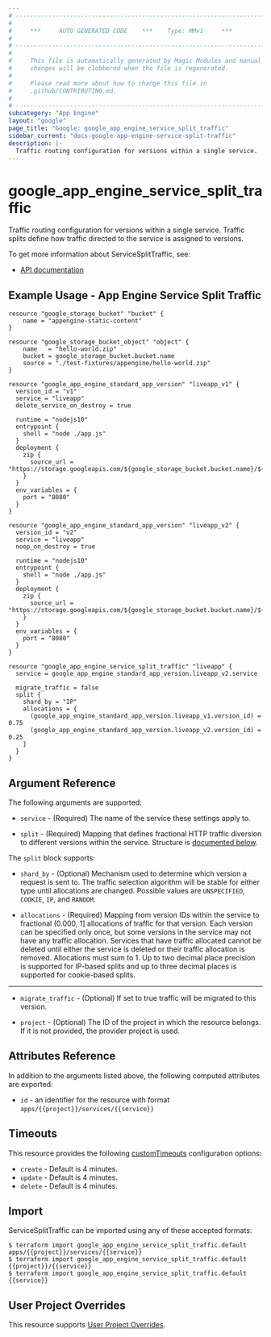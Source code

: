 ```yaml
---
# ----------------------------------------------------------------------------
#
#     ***     AUTO GENERATED CODE    ***    Type: MMv1     ***
#
# ----------------------------------------------------------------------------
#
#     This file is automatically generated by Magic Modules and manual
#     changes will be clobbered when the file is regenerated.
#
#     Please read more about how to change this file in
#     .github/CONTRIBUTING.md.
#
# ----------------------------------------------------------------------------
subcategory: "App Engine"
layout: "google"
page_title: "Google: google_app_engine_service_split_traffic"
sidebar_current: "docs-google-app-engine-service-split-traffic"
description: |-
  Traffic routing configuration for versions within a single service.
---
```


# google\_app\_engine\_service\_split\_traffic

Traffic routing configuration for versions within a single service. Traffic splits define how traffic directed to the service is assigned to versions.


To get more information about ServiceSplitTraffic, see:

* [API documentation](https://cloud.google.com/appengine/docs/admin-api/reference/rest/v1/apps.services)

## Example Usage - App Engine Service Split Traffic


```hcl
resource "google_storage_bucket" "bucket" {
	name = "appengine-static-content"
}

resource "google_storage_bucket_object" "object" {
	name   = "hello-world.zip"
	bucket = google_storage_bucket.bucket.name
	source = "./test-fixtures/appengine/hello-world.zip"
}

resource "google_app_engine_standard_app_version" "liveapp_v1" {
  version_id = "v1"
  service = "liveapp"
  delete_service_on_destroy = true

  runtime = "nodejs10"
  entrypoint {
    shell = "node ./app.js"
  }
  deployment {
    zip {
      source_url = "https://storage.googleapis.com/${google_storage_bucket.bucket.name}/${google_storage_bucket_object.object.name}"
    }  
  }
  env_variables = {
    port = "8080"
  }
}

resource "google_app_engine_standard_app_version" "liveapp_v2" {
  version_id = "v2"
  service = "liveapp"
  noop_on_destroy = true

  runtime = "nodejs10"
  entrypoint {
    shell = "node ./app.js"
  }
  deployment {
    zip {
      source_url = "https://storage.googleapis.com/${google_storage_bucket.bucket.name}/${google_storage_bucket_object.object.name}"
    }  
  }
  env_variables = {
    port = "8080"
  }
}

resource "google_app_engine_service_split_traffic" "liveapp" {
  service = google_app_engine_standard_app_version.liveapp_v2.service

  migrate_traffic = false
  split {
    shard_by = "IP"
    allocations = {
      (google_app_engine_standard_app_version.liveapp_v1.version_id) = 0.75
      (google_app_engine_standard_app_version.liveapp_v2.version_id) = 0.25
    }
  }
}
```

## Argument Reference

The following arguments are supported:


* `service` -
  (Required)
  The name of the service these settings apply to.

* `split` -
  (Required)
  Mapping that defines fractional HTTP traffic diversion to different versions within the service.
  Structure is [documented below](#nested_split).


<a name="nested_split"></a>The `split` block supports:

* `shard_by` -
  (Optional)
  Mechanism used to determine which version a request is sent to. The traffic selection algorithm will be stable for either type until allocations are changed.
  Possible values are `UNSPECIFIED`, `COOKIE`, `IP`, and `RANDOM`.

* `allocations` -
  (Required)
  Mapping from version IDs within the service to fractional (0.000, 1] allocations of traffic for that version. Each version can be specified only once, but some versions in the service may not have any traffic allocation. Services that have traffic allocated cannot be deleted until either the service is deleted or their traffic allocation is removed. Allocations must sum to 1. Up to two decimal place precision is supported for IP-based splits and up to three decimal places is supported for cookie-based splits.

- - -


* `migrate_traffic` -
  (Optional)
  If set to true traffic will be migrated to this version.

* `project` - (Optional) The ID of the project in which the resource belongs.
    If it is not provided, the provider project is used.


## Attributes Reference

In addition to the arguments listed above, the following computed attributes are exported:

* `id` - an identifier for the resource with format `apps/{{project}}/services/{{service}}`


## Timeouts

This resource provides the following
[customTimeouts](https://www.pulumi.com/docs/intro/concepts/programming-model/#customtimeouts) configuration options:

- `create` - Default is 4 minutes.
- `update` - Default is 4 minutes.
- `delete` - Default is 4 minutes.

## Import


ServiceSplitTraffic can be imported using any of these accepted formats:

```
$ terraform import google_app_engine_service_split_traffic.default apps/{{project}}/services/{{service}}
$ terraform import google_app_engine_service_split_traffic.default {{project}}/{{service}}
$ terraform import google_app_engine_service_split_traffic.default {{service}}
```

## User Project Overrides

This resource supports [User Project Overrides](https://www.terraform.io/docs/providers/google/guides/provider_reference.html#user_project_override).
